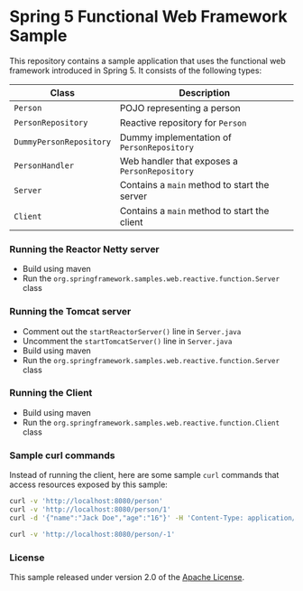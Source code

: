 # Spring 5 Functional Web Framework Sample

This repository contains a sample application that uses the functional web framework introduced in Spring 5.
It consists of the following types:

| Class                   | Description                                   |
| ----------------------- | --------------------------------------------- |
| `Person`                | POJO representing a person                    |
| `PersonRepository`      | Reactive repository for `Person`              |
| `DummyPersonRepository` | Dummy implementation of `PersonRepository`    |
| `PersonHandler`         | Web handler that exposes a `PersonRepository` |
| `Server`                | Contains a `main` method to start the server  |
| `Client`                | Contains a `main` method to start the client  |

### Running the Reactor Netty server
 - Build using maven
 - Run the `org.springframework.samples.web.reactive.function.Server` class
 
### Running the Tomcat server
 - Comment out the `startReactorServer()` line in `Server.java`
 - Uncomment the `startTomcatServer()` line in `Server.java`
 - Build using maven
 - Run the `org.springframework.samples.web.reactive.function.Server` class

### Running the Client
 - Build using maven
 - Run the `org.springframework.samples.web.reactive.function.Client` class
 
### Sample curl commands

Instead of running the client, here are some sample `curl` commands that access resources exposed
by this sample:

```sh
curl -v 'http://localhost:8080/person'
curl -v 'http://localhost:8080/person/1'
curl -d '{"name":"Jack Doe","age":"16"}' -H 'Content-Type: application/json' -v 'http://localhost:8080/person'
```

```bash
curl -v 'http://localhost:8080/person/-1'
```

### License
This sample released under version 2.0 of the [Apache License][].

[Apache License]: http://www.apache.org/licenses/LICENSE-2.0


